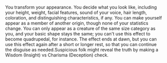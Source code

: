 You transform your appearance. You decide what you look like, including your height, weight, facial features, sound of your voice, hair length, coloration, and distinguishing characteristics, if any. You can make yourself appear as a member of another origin, though none of your statistics change. You can only appear as a creature of the same size category as you, and your basic shape stays the same; you can't use this effect to become quadrupedal, for instance. The effect ends at dawn, but you can use this effect again after a short or longer rest, so that you can continue the disguise as needed.Suspicious folk might reveal the truth by making a Wisdom (Insight) vs Charisma (Deception) check.